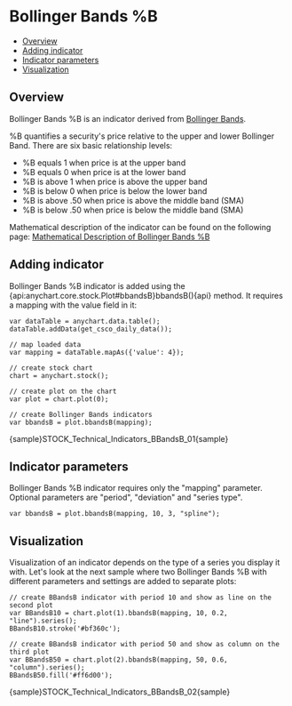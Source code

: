 # Bollinger Bands %B

* [Overview](#overview)
* [Adding indicator](#adding_indicator)
* [Indicator parameters](#indicator_parameters)
* [Visualization](#visualization)

## Overview

Bollinger Bands %B is an indicator derived from [Bollinger Bands](Bollinger_Bands).

%B quantifies a security's price relative to the upper and lower Bollinger Band. There are six basic relationship levels:

- %B equals 1 when price is at the upper band
- %B equals 0 when price is at the lower band
- %B is above 1 when price is above the upper band
- %B is below 0 when price is below the lower band
- %B is above .50 when price is above the middle band (SMA)
- %B is below .50 when price is below the middle band (SMA)

Mathematical description of the indicator can be found on the following page: [Mathematical Description of Bollinger Bands %B](Mathematical_Description#bollinger_bands_%b)

## Adding indicator

Bollinger Bands %B indicator is added using the {api:anychart.core.stock.Plot#bbandsB}bbandsB(){api} method. It requires a mapping with the value field in it:

```
var dataTable = anychart.data.table();
dataTable.addData(get_csco_daily_data());

// map loaded data
var mapping = dataTable.mapAs({'value': 4});

// create stock chart
chart = anychart.stock();

// create plot on the chart
var plot = chart.plot(0);

// create Bollinger Bands indicators
var bbandsB = plot.bbandsB(mapping);
```

{sample}STOCK\_Technical\_Indicators\_BBandsB\_01{sample}

## Indicator parameters

Bollinger Bands %B indicator requires only the "mapping" parameter. Optional parameters are "period", "deviation" and "series type".

```
var bbandsB = plot.bbandsB(mapping, 10, 3, "spline");
```

## Visualization

Visualization of an indicator depends on the type of a series you display it with. Let's look at the next sample where two Bollinger Bands %B with different parameters and settings are added to separate plots:

```
// create BBandsB indicator with period 10 and show as line on the second plot
var BBandsB10 = chart.plot(1).bbandsB(mapping, 10, 0.2, "line").series();
BBandsB10.stroke('#bf360c');

// create BBandsB indicator with period 50 and show as column on the third plot
var BBandsB50 = chart.plot(2).bbandsB(mapping, 50, 0.6, "column").series();
BBandsB50.fill('#ff6d00');
```

{sample}STOCK\_Technical\_Indicators\_BBandsB\_02{sample}